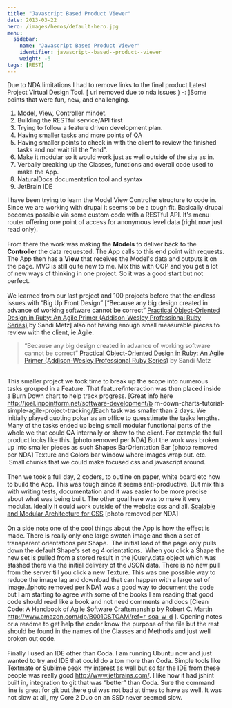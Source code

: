```yaml
---
title: "Javascript Based Product Viewer"
date: 2013-03-22
hero: /images/heros/default-hero.jpg
menu:
  sidebar:
    name: "Javascript Based Product Viewer"
    identifier: javascript--based--product--viewer
    weight: -6
tags: [REST]
---
```


Due to NDA limitations I had to remove links to the final product
Latest Project Virtual Design Tool. [ url removed due to nda issues ) -: ]Some points that were fun, new, and
challenging.<ol><li>Model, View, Controller mindet.</li><li>Building the
RESTful service/API first</li><li>Trying to follow a feature driven development
plan.</li><li>Having smaller tasks and more points of QA</li><li>Having smaller
points to check in with the client to review the finished tasks and not wait
till the "end".</li><li>Make it modular so it would work just as well
outside of the site as in.</li><li>Verbally breaking up the Classes, functions
and overall code used to make the App.&nbsp;</li><li>NaturalDocs documentation
tool and syntax</li><li>JetBrain IDE</li></ol>I have been trying to learn the
Model View Controller structure to code in. Since we are working with drupal it
seems to be a tough fit. Basically drupal becomes possible via some custom code
with a RESTful API. It's menu router offering one point of access for
anonymous level data (right now just read only). <br><br>From there the work was making
the <b>Models</b> to deliver back to the <b>Controller</b> the data requested. The App calls
to this end point with requests. The App then has a <b>View</b> that receives the
Model's data and outputs it on the page. MVC is still quite new to me. Mix
this with OOP and you get a lot of new ways of thinking in one project. So it
was a good start but not perfect.<br><span><br>We learned from our last project and 100
projects before that the endless issues with “Big Up Front Design”
[“Because any big design created in advance of working software cannot be
correct” <a href="https://kindle.amazon.com/work/practical-object-oriented-
esign-ruby-ebook/B0096GEQUE/B0096BYG7C" target="" rel="">Practical Object-Oriented Design in
Ruby: An Agile Primer (Addison-Wesley Professional Ruby Series)</a>&nbsp;by
Sandi Metz] also not having enough small measurable pieces to review with the
client, ie Agile.</span><blockquote><span>“Because any big design created in
advance of working software cannot be correct”&nbsp;<a href="https://kindle
amazon.com/work/practical-object-oriented-design-ruby-ebook/
0096GEQUE/B0096BYG7C" target="" rel="">Practical Object-Oriented Design in Ruby: An Agile Primer
(Addison-Wesley Professional Ruby Series)</a>&nbsp;by Sandi
Metz</span></blockquote><span><br>This smaller project we took time to break up the scope
into numerous tasks grouped in a Feature. That feature/interaction was then
placed inside a Burn Down chart to help track progress. [Great info here <a href="http://joel.inpointform.net/software-development/burn-down-charts-tutorial-" target="" rel="">http://joel.inpointform.net/software-development/b
rn-down-charts-tutorial-simple-agile-project-tracking/</a>]</span>Each task was smaller than 2 days. We initially played
quoting poker as an office to guesstimate the tasks lengths. Many of the tasks
ended up being small modular functional parts of the whole we that could QA
internally or show to the client. For example the full product looks like
this. [photo removed per NDA]&nbsp;But the work was broken up into
smaller pieces as such&nbsp;Shapes
BarOrientation Bar&nbsp;[photo removed per NDA]<b>&nbsp;</b>Texture and Colors
bar window where images wrap out. etc. &nbsp;Small chunks that we could make
focused css and javascript around.&nbsp;<br><br>Then we took a full day, 2 coders, to
outline on paper, white board etc how to build the App. This was tough since it
seems anti-productive. But mix this with writing tests, documentation and it was
easier to be more precise about what was being built. The other goal here was to
make it very modular. Ideally it could work outside of the website css and
all.&nbsp;<a href="https://kindle.amazon.com/work/scalable-modular-architecture-c
s-ebook/B006FOFNAW/B006EQBPMG" target="" rel="">Scalable and Modular Architecture for
CSS</a>&nbsp;[photo removed per NDA]&nbsp;<br><br>On a side note one of the
cool things about the App is how the effect is made.&nbsp;There is really only
one large swatch image and then a set of transparent orientations per
Shape. &nbsp;The initial load of the page
only pulls down the default Shape's set eg 4 orientations. &nbsp;When
you click a Shape the new set is pulled from a stored result in the jQuery.data
object which was stashed there via the initial delivery of the JSON data. There
is no new pull from the server till you click a new Texture. This was one
possible way to reduce the image lag and download that can happen with a large
set of image..[photo removed per NDA]&nbsp;<span>was a good way to document the code but I am
starting to agree with some of the books I am reading that good code should read
like a book and not need comments and docs [Clean Code: A Handbook of Agile
Software Craftsmanship&nbsp;by Robert C.
Martin <a href="http://www.amazon.com/dp/B001GSTOAM/ref=r_soa_w_d" target="" rel="">http://www.amazon.com/dp/B001GSTOAM/ref=r_soa_w_d</a> ]. </span>Opening notes or a readme to get help the
coder know the purpose of the file but the rest should be found in the names of
the Classes and Methods and just well broken out code.<br><span><br>Finally I
used an IDE other than Coda. I am running Ubuntu now and just wanted to try and
IDE that could do a ton more than Coda. Simple tools like Textmate or Sublime
peak my interest as well but so far the IDE from these people was really good <a href="http://www.jetbrains.com/" target="" rel="">http://www.jetbrains.com/</a>. I like how it
had jshint built in, integration to git that was “better” than Coda.
Sure the command line is great for git but there gui was not bad at times to
have as well. It was not slow at all, my Core 2 Duo on an SSD never seemed
slow.</span>